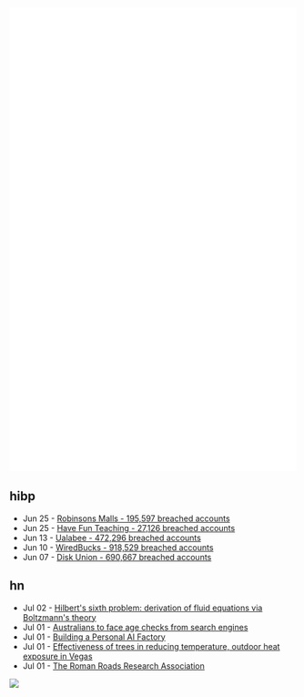 ![Metrics](https://raw.githubusercontent.com/phixion/phixion/master/metrics.svg)

## hibp

<!--
for https://github.com/phixion/phixion/blob/main/.github/workflows/feeds.yml
-->
<!--START_SECTION:haveibeenpwnd-->
- Jun 25 - [Robinsons Malls - 195,597 breached accounts](https://haveibeenpwned.com/Breach/RobinsonsMalls)
- Jun 25 - [Have Fun Teaching - 27,126 breached accounts](https://haveibeenpwned.com/Breach/HaveFunTeaching)
- Jun 13 - [Ualabee - 472,296 breached accounts](https://haveibeenpwned.com/Breach/Ualabee)
- Jun 10 - [WiredBucks - 918,529 breached accounts](https://haveibeenpwned.com/Breach/WiredBucks)
- Jun 07 - [Disk Union - 690,667 breached accounts](https://haveibeenpwned.com/Breach/DiskUnion)
<!--END_SECTION:haveibeenpwnd-->

## hn

<!--
for https://github.com/phixion/phixion/blob/main/.github/workflows/feeds.yml
-->
<!--START_SECTION:hn-->
- Jul 02 - [Hilbert's sixth problem: derivation of fluid equations via Boltzmann's theory](https://arxiv.org/abs/2503.01800)
- Jul 01 - [Australians to face age checks from search engines](https://ia.acs.org.au/article/2025/australians-to-face-age-checks-from-search-engines.html)
- Jul 01 - [Building a Personal AI Factory](https://www.john-rush.com/posts/ai-20250701.html)
- Jul 01 - [Effectiveness of trees in reducing temperature, outdoor heat exposure in Vegas](https://iopscience.iop.org/article/10.1088/2752-5295/ade17d)
- Jul 01 - [The Roman Roads Research Association](https://www.romanroads.org/)
<!--END_SECTION:hn-->

<!--
for https://yhype.me
-->
![](https://hit.yhype.me/github/profile?user_id=13013670)
